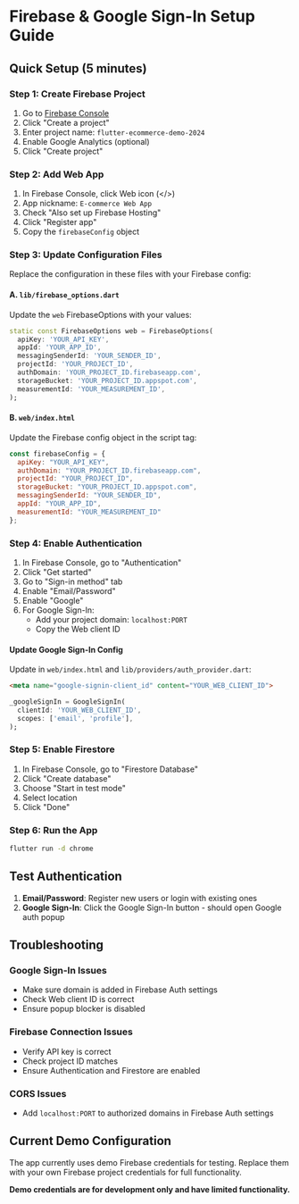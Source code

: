 # Firebase & Google Sign-In Setup Guide

## Quick Setup (5 minutes)

### Step 1: Create Firebase Project
1. Go to [Firebase Console](https://console.firebase.google.com/)
2. Click "Create a project"
3. Enter project name: `flutter-ecommerce-demo-2024`
4. Enable Google Analytics (optional)
5. Click "Create project"

### Step 2: Add Web App
1. In Firebase Console, click Web icon (</>) 
2. App nickname: `E-commerce Web App`
3. Check "Also set up Firebase Hosting"
4. Click "Register app"
5. Copy the `firebaseConfig` object

### Step 3: Update Configuration Files
Replace the configuration in these files with your Firebase config:

#### A. `lib/firebase_options.dart`
Update the `web` FirebaseOptions with your values:
```dart
static const FirebaseOptions web = FirebaseOptions(
  apiKey: 'YOUR_API_KEY',
  appId: 'YOUR_APP_ID', 
  messagingSenderId: 'YOUR_SENDER_ID',
  projectId: 'YOUR_PROJECT_ID',
  authDomain: 'YOUR_PROJECT_ID.firebaseapp.com',
  storageBucket: 'YOUR_PROJECT_ID.appspot.com',
  measurementId: 'YOUR_MEASUREMENT_ID',
);
```

#### B. `web/index.html`
Update the Firebase config object in the script tag:
```javascript
const firebaseConfig = {
  apiKey: "YOUR_API_KEY",
  authDomain: "YOUR_PROJECT_ID.firebaseapp.com", 
  projectId: "YOUR_PROJECT_ID",
  storageBucket: "YOUR_PROJECT_ID.appspot.com",
  messagingSenderId: "YOUR_SENDER_ID",
  appId: "YOUR_APP_ID",
  measurementId: "YOUR_MEASUREMENT_ID"
};
```

### Step 4: Enable Authentication
1. In Firebase Console, go to "Authentication"
2. Click "Get started"
3. Go to "Sign-in method" tab
4. Enable "Email/Password"
5. Enable "Google"
6. For Google Sign-In:
   - Add your project domain: `localhost:PORT`
   - Copy the Web client ID

#### Update Google Sign-In Config
Update in `web/index.html` and `lib/providers/auth_provider.dart`:
```html
<meta name="google-signin-client_id" content="YOUR_WEB_CLIENT_ID">
```

```dart
_googleSignIn = GoogleSignIn(
  clientId: 'YOUR_WEB_CLIENT_ID',
  scopes: ['email', 'profile'],
);
```

### Step 5: Enable Firestore
1. In Firebase Console, go to "Firestore Database"
2. Click "Create database"
3. Choose "Start in test mode"
4. Select location
5. Click "Done"

### Step 6: Run the App
```bash
flutter run -d chrome
```

## Test Authentication
1. **Email/Password**: Register new users or login with existing ones
2. **Google Sign-In**: Click the Google Sign-In button - should open Google auth popup

## Troubleshooting

### Google Sign-In Issues
- Make sure domain is added in Firebase Auth settings
- Check Web client ID is correct
- Ensure popup blocker is disabled

### Firebase Connection Issues  
- Verify API key is correct
- Check project ID matches
- Ensure Authentication and Firestore are enabled

### CORS Issues
- Add `localhost:PORT` to authorized domains in Firebase Auth settings

## Current Demo Configuration
The app currently uses demo Firebase credentials for testing. Replace them with your own Firebase project credentials for full functionality.

**Demo credentials are for development only and have limited functionality.**